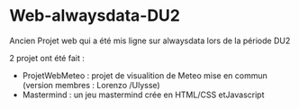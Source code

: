 # Web-alwaysdata-DU2
Ancien Projet web qui a été mis ligne sur alwaysdata lors de la période DU2

2 projet ont été fait : 
- ProjetWebMeteo : projet de visualition de Meteo mise en commun (version membres : Lorenzo /Ulysse)
- Mastermind : un jeu mastermind crée en HTML/CSS etJavascript
